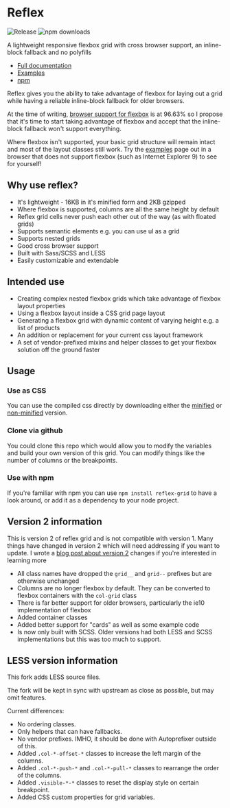 # Reflex

![Release](https://img.shields.io/npm/v/reflex-grid.svg)
![npm downloads](https://img.shields.io/npm/dm/reflex-grid.svg)

A lightweight responsive flexbox grid with cross browser support, an inline-block fallback and no polyfills

- [Full documentation](http://reflexgrid.com)
- [Examples](http://reflexgrid.com/docs/examples.html)
- [npm](https://www.npmjs.com/package/reflex-grid)

Reflex gives you the ability to take advantage of flexbox for laying out a grid while having a reliable inline-block fallback for older browsers.

At the time of writing, [browser support for flexbox](http://caniuse.com/#search=flex) is at 96.63% so I propose that it's time to start taking advantage of flexbox and accept that the inline-block fallback won't support everything.

Where flexbox isn't supported, your basic grid structure will remain intact and most of the layout classes still work. Try the [examples](http://reflexgrid.com/docs/examples.html) page out in a browser that does not support flexbox (such as Internet Explorer 9) to see for yourself!

## Why use reflex?

- It's lightweight - 16KB in it's minified form and 2KB gzipped
- Where flexbox is supported, columns are all the same height by default
- Reflex grid cells never push each other out of the way (as with floated grids)
- Supports semantic elements e.g. you can use ul as a grid
- Supports nested grids
- Good cross browser support
- Built with Sass/SCSS and LESS
- Easily customizable and extendable

## Intended use

- Creating complex nested flexbox grids which take advantage of flexbox layout properties
- Using a flexbox layout inside a CSS grid page layout
- Generating a flexbox grid with dynamic content of varying height e.g. a list of products
- An addition or replacement for your current css layout framework
- A set of vendor-prefixed mixins and helper classes to get your flexbox solution off the ground faster

## Usage

### Use as CSS

You can use the compiled css directly by downloading either the [minified](https://raw.githubusercontent.com/leejordan/reflex/master/css/reflex.min.css) or [non-minified](https://raw.githubusercontent.com/leejordan/reflex/master/css/reflex.css) version.

### Clone via github

You could clone this repo which would allow you to modify the variables and build your own version of this grid. You can modify things like the number of columns or the breakpoints.

### Use with npm

If you're familiar with npm you can use `npm install reflex-grid` to have a look around, or add it as a dependency to your node project.

## Version 2 information

This is version 2 of reflex grid and is not compatible with version 1. Many things have changed in version 2 which will need addressing if you want to update. I wrote a [blog post about version 2](http://lendmeyourear.net/reflex-grid-version-2.html) changes if you're interested in learning more

- All class names have dropped the `grid__` and `grid--` prefixes but are otherwise unchanged
- Columns are no longer flexbox by default. They can be converted to flexbox containers with the `col-grid` class
- There is far better support for older browsers, particularly the ie10 implementation of flexbox
- Added container classes
- Added better support for "cards" as well as some example code
- Is now only built with SCSS. Older versions had both LESS and SCSS implementations but this was too much to support.

## LESS version information

This fork adds LESS source files.

The fork will be kept in sync with upstream as close as possible, but may omit features.

Current differences:

- No ordering classes.
- Only helpers that can have fallbacks.
- No vendor prefixes. IMHO, it should be done with Autoprefixer outside of this.
- Added `.col-*-offset-*` classes to increase the left margin of the columns.
- Added `.col-*-push-*` and `.col-*-pull-*` classes to rearrange the order of the columns.
- Added `.visible-*-*` classes to reset the display style on certain breakpoint.
- Added CSS custom properties for grid variables.

